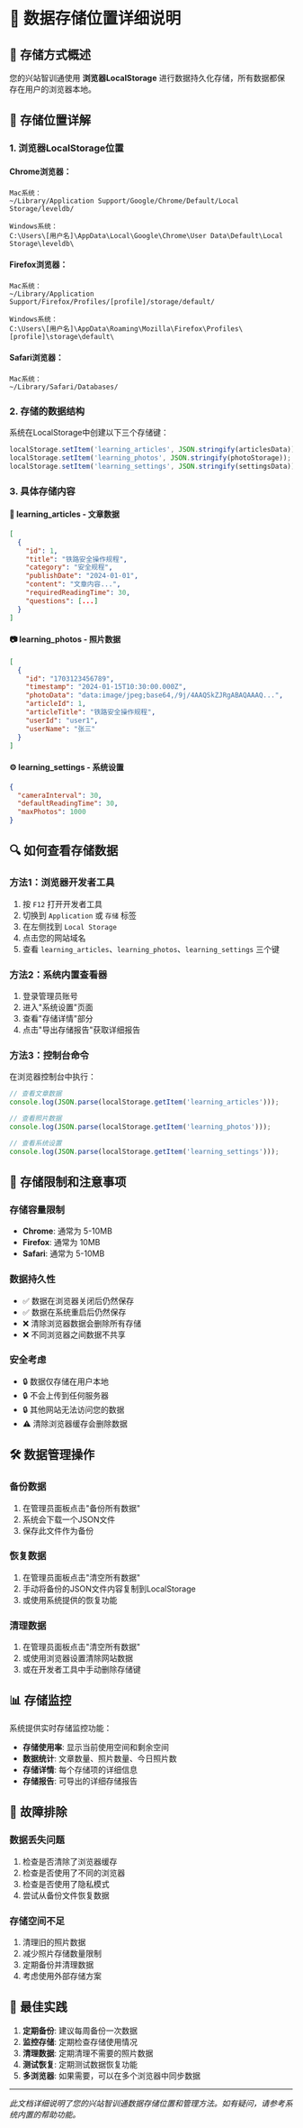 # 📍 数据存储位置详细说明

## 🎯 存储方式概述

您的兴站智训通使用 **浏览器LocalStorage** 进行数据持久化存储，所有数据都保存在用户的浏览器本地。

## 📂 存储位置详解

### 1. **浏览器LocalStorage位置**

#### **Chrome浏览器**：
```
Mac系统：
~/Library/Application Support/Google/Chrome/Default/Local Storage/leveldb/

Windows系统：
C:\Users\[用户名]\AppData\Local\Google\Chrome\User Data\Default\Local Storage\leveldb\
```

#### **Firefox浏览器**：
```
Mac系统：
~/Library/Application Support/Firefox/Profiles/[profile]/storage/default/

Windows系统：
C:\Users\[用户名]\AppData\Roaming\Mozilla\Firefox\Profiles\[profile]\storage\default\
```

#### **Safari浏览器**：
```
Mac系统：
~/Library/Safari/Databases/
```

### 2. **存储的数据结构**

系统在LocalStorage中创建以下三个存储键：

```javascript
localStorage.setItem('learning_articles', JSON.stringify(articlesData));
localStorage.setItem('learning_photos', JSON.stringify(photoStorage));
localStorage.setItem('learning_settings', JSON.stringify(settingsData));
```

### 3. **具体存储内容**

#### **📄 learning_articles** - 文章数据
```json
[
  {
    "id": 1,
    "title": "铁路安全操作规程",
    "category": "安全规程",
    "publishDate": "2024-01-01",
    "content": "文章内容...",
    "requiredReadingTime": 30,
    "questions": [...]
  }
]
```

#### **📷 learning_photos** - 照片数据
```json
[
  {
    "id": "1703123456789",
    "timestamp": "2024-01-15T10:30:00.000Z",
    "photoData": "data:image/jpeg;base64,/9j/4AAQSkZJRgABAQAAAQ...",
    "articleId": 1,
    "articleTitle": "铁路安全操作规程",
    "userId": "user1",
    "userName": "张三"
  }
]
```

#### **⚙️ learning_settings** - 系统设置
```json
{
  "cameraInterval": 30,
  "defaultReadingTime": 30,
  "maxPhotos": 1000
}
```

## 🔍 如何查看存储数据

### 方法1：浏览器开发者工具
1. 按 `F12` 打开开发者工具
2. 切换到 `Application` 或 `存储` 标签
3. 在左侧找到 `Local Storage`
4. 点击您的网站域名
5. 查看 `learning_articles`、`learning_photos`、`learning_settings` 三个键

### 方法2：系统内置查看器
1. 登录管理员账号
2. 进入"系统设置"页面
3. 查看"存储详情"部分
4. 点击"导出存储报告"获取详细报告

### 方法3：控制台命令
在浏览器控制台中执行：
```javascript
// 查看文章数据
console.log(JSON.parse(localStorage.getItem('learning_articles')));

// 查看照片数据
console.log(JSON.parse(localStorage.getItem('learning_photos')));

// 查看系统设置
console.log(JSON.parse(localStorage.getItem('learning_settings')));
```

## 💾 存储限制和注意事项

### **存储容量限制**
- **Chrome**: 通常为 5-10MB
- **Firefox**: 通常为 10MB
- **Safari**: 通常为 5-10MB

### **数据持久性**
- ✅ 数据在浏览器关闭后仍然保存
- ✅ 数据在系统重启后仍然保存
- ❌ 清除浏览器数据会删除所有存储
- ❌ 不同浏览器之间数据不共享

### **安全考虑**
- 🔒 数据仅存储在用户本地
- 🔒 不会上传到任何服务器
- 🔒 其他网站无法访问您的数据
- ⚠️ 清除浏览器缓存会删除数据

## 🛠️ 数据管理操作

### **备份数据**
1. 在管理员面板点击"备份所有数据"
2. 系统会下载一个JSON文件
3. 保存此文件作为备份

### **恢复数据**
1. 在管理员面板点击"清空所有数据"
2. 手动将备份的JSON文件内容复制到LocalStorage
3. 或使用系统提供的恢复功能

### **清理数据**
1. 在管理员面板点击"清空所有数据"
2. 或使用浏览器设置清除网站数据
3. 或在开发者工具中手动删除存储键

## 📊 存储监控

系统提供实时存储监控功能：

- **存储使用率**: 显示当前使用空间和剩余空间
- **数据统计**: 文章数量、照片数量、今日照片数
- **存储详情**: 每个存储项的详细信息
- **存储报告**: 可导出的详细存储报告

## 🔧 故障排除

### **数据丢失问题**
1. 检查是否清除了浏览器缓存
2. 检查是否使用了不同的浏览器
3. 检查是否使用了隐私模式
4. 尝试从备份文件恢复数据

### **存储空间不足**
1. 清理旧的照片数据
2. 减少照片存储数量限制
3. 定期备份并清理数据
4. 考虑使用外部存储方案

## 📝 最佳实践

1. **定期备份**: 建议每周备份一次数据
2. **监控存储**: 定期检查存储使用情况
3. **清理数据**: 定期清理不需要的照片数据
4. **测试恢复**: 定期测试数据恢复功能
5. **多浏览器**: 如果需要，可以在多个浏览器中同步数据

---

*此文档详细说明了您的兴站智训通数据存储位置和管理方法。如有疑问，请参考系统内置的帮助功能。*
